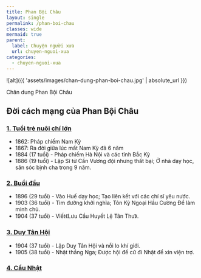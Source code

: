 ```yaml
---
title: Phan Bội Châu
layout: single
permalink: /phan-boi-chau
classes: wide
mermaid: true
parent:
  label: Chuyện người xưa
  url: chuyen-nguoi-xua
categories: 
  - chuyen-nguoi-xua
---
```


![alt]({{ 'assets/images/chan-dung-phan-boi-chau.jpg' | absolute_url }})
> <cite>
Chân dung Phan Bội Châu
</cite>

## Đời cách mạng của Phan Bội Châu

### <a href="/pbc-tuoi-tre-nuoi-chi-lon">1. Tuổi trẻ nuôi chí lớn</a>
* 1862: Pháp chiếm Nam Kỳ
* 1867: Ra đời giữa lúc mất Nam Kỳ đã 6 năm
* 1884 (17 tuổi) - Pháp chiếm Hà Nội và các tỉnh Bắc Kỳ
* 1886 (19 tuổi) - Lập Sĩ tử Cần Vương đội nhưng thất bại; Ở nhà dạy học, săn sóc bịnh cha trong 9 năm.

### <a href="/pbc-buoi-dau">2. Buổi đầu</a>
* 1896 (29 tuổi) - Vào Huế dạy học; Tạo liên kết với các chí sĩ yêu nước.
* 1903 (36 tuổi) - Tìm đường khởi nghĩa; Tôn Kỳ Ngoại Hầu Cường Để làm minh chủ.
* 1904 (37 tuổi) - Viết《Lưu Cầu Huyết Lệ Tân Thư》.

### <a href="/pbc-duy-tan-hoi">3. Duy Tân Hội</a>
* 1904 (37 tuổi) - Lập Duy Tân Hội và nỗi lo khí giới.
* 1905 (38 tuổi) - Nhật thắng Nga; Được hội đề cử đi Nhật để xin viện trợ.

### <a href="/pbc-cau-nhat">4. Cầu Nhật</a>
